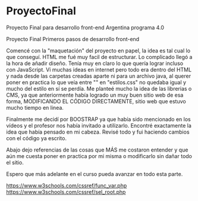 # ProyectoFinal
Proyecto Final para desarrollo front-end Argentina programa 4.0

Proyecto Final Primeros pasos de desarrollo front-end

Comencé con la "maquetación" del proyecto en papel, la idea es tal cual lo que conseguí. HTML me fué muy facil de estructurar. Lo complicado llegó a la hora de añadir diseño. Tenía muy en claro lo que quería lograr incluso con JavaScript. Vi muchas ideas en internet pero todo era dentro del HTML y nada desde las carpetas creadas aparte ni para un archivo java, al querer poner en practica lo que veía entre "<script></script>" en "estilos.css" no quedaba igual y mucho del estilo en sí se perdía. 
Me planteé mucho la idea de las librerias o CMS, ya que anteriormente había logrado un muy buen sitio web de esa forma, MODIFICANDO EL CÓDIGO DIRECTAMENTE, sitio web que estuvo mucho tiempo en linea.

Finalmente me decidí por BOOSTRAP ya que había sido mencionado en los vídeos y el profesor nos había invitado a utilizarlo. Encontré exactamente la idea que había pensado en mi cabeza. Revisé todo y fui haciendo cambios con el código ya escrito. 

Abajo dejo referencias de las cosas que MÁS me costaron entender y que aún me cuesta poner en practica por mi misma o modificarlo sin dañar todo el sitio. 

Espero que más adelante en el curso pueda avanzar en todo esta parte. 

https://www.w3schools.com/cssref/func_var.php
https://www.w3schools.com/cssref/sel_root.php
